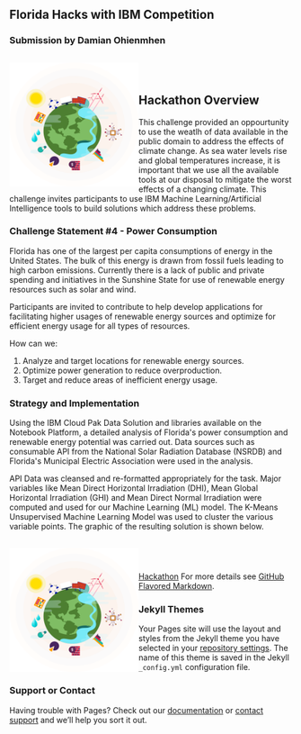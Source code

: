 ## Florida Hacks with IBM Competition 
### Submission by Damian Ohienmhen
## <img src="./IBMGraphic.png" width = "230" height = "220" class="img-responsive" align = "left" alt="Florida"> <img> 

## Hackathon Overview

This challenge provided an oppourtunity to use the weatlh of data available in the public domain to address the effects of climate change. As sea water levels rise and global temperatures increase, it is important that we use all the available tools at our disposal to mitigate the worst effects of a changing climate. This challenge invites participants to use IBM Machine Learning/Artificial Intelligence tools to build solutions which address these problems.

### Challenge Statement #4 - Power Consumption

Florida has one of the largest per capita consumptions of energy in the United States. The bulk of this energy is drawn from fossil fuels leading to high carbon emissions. Currently there is a lack of public and private spending and initiatives in the Sunshine State for use of renewable energy resources such as solar and wind. 

Participants are invited to contribute to help develop applications for facilitating higher usages of renewable energy sources and optimize for efficient energy usage for all types of resources. 
 
How can we:
1. Analyze and target locations for renewable energy sources.
2. Optimize power generation to reduce overproduction.
3. Target and reduce areas of inefficient energy usage.



### Strategy and Implementation

Using the IBM Cloud Pak Data Solution and libraries available on the Notebook Platform, a detailed analysis of Florida's power consumption and renewable energy potential was carried out. Data sources such as consumable API from the National Solar Radiation Database (NSRDB) and Florida's Municipal Electric Association were used in the analysis. 

API Data was cleansed and re-formatted appropriately for the task. Major variables like Mean Direct Horizontal Irradiation (DHI), Mean Global Horizontal Irradiation (GHI) and Mean Direct Normal Irradiation were computed and used for our Machine Learning (ML) model. The K-Means Unsupervised Machine Learning Model was used to cluster the various variable points. The graphic of the resulting solution is shown below.

## <img src="./IBMGraphic.png" width = "230" height = "220" class="img-responsive" align = "left" alt="Florida"> <img> 


<a href = "IBMHackathon.html">Hackathon</a>
For more details see [GitHub Flavored Markdown](https://guides.github.com/features/mastering-markdown/).

### Jekyll Themes

Your Pages site will use the layout and styles from the Jekyll theme you have selected in your [repository settings](https://github.com/damianohienmhen/IBM/settings/pages). The name of this theme is saved in the Jekyll `_config.yml` configuration file.

### Support or Contact

Having trouble with Pages? Check out our [documentation](https://docs.github.com/categories/github-pages-basics/) or [contact support](https://support.github.com/contact) and we’ll help you sort it out.
